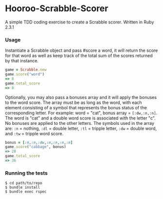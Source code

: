 # Hooroo-Scrabble-Scorer

A simple TDD coding exercise to create a Scrabble scorer. Written in Ruby 2.3.1

### Usage
Instantiate a Scrabble object and pass #score a word, it will return the score for that word as well as keep track of the total sum of the scores returned by that instance.
```ruby
game = Scrabble.new
game.score("word")
=> 8
game.total_score
=> 8
```

Optionally, you may also pass a bonuses array and it will apply the bonuses to the word score. The array must be as long as the word, with each element consisting of a symbol that represents the bonus status of the corresponding letter. For example: word = "cat", bonus array = `[:dw,:n,:n]`. The word is "cat" and a double word score is associated with the letter "c". No bonuses are applied to the other letters. The symbols used in the array are: `:n` = nothing, `:dl` = double letter, `:tl` = tripple letter, `:dw` = double word, and `:tw` = tripple word score.
```ruby
bonus = [:n,:n,:dw,:n,:n,:n,:n]
game.score("cabbage", bonus)
=> 28
game.total_score
=> 36
```

### Running the tests
```terminal
$ cd path/to/repo
$ bundle install
$ bundle exec rspec
```
